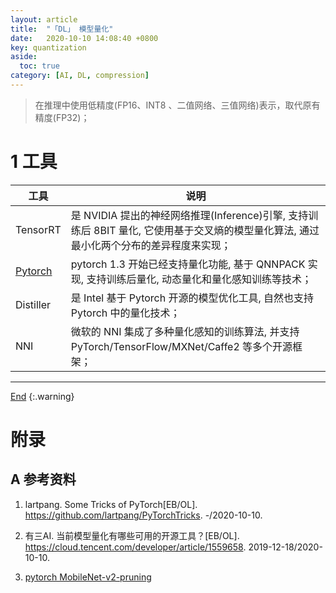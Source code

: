 ```yaml
---
layout: article
title:  "「DL」 模型量化"
date:   2020-10-10 14:08:40 +0800
key: quantization
aside:
  toc: true
category: [AI, DL, compression]
---
```

<span id='head'></span>  

>在推理中使用低精度(FP16、INT8 、二值网络、三值网络)表示，取代原有精度(FP32)；     

<!--more-->

# 1 工具

| 工具 | 说明 |
| --- | --- |
| TensorRT | 是 NVIDIA 提出的神经网络推理(Inference)引擎, 支持训练后 8BIT 量化, 它使用基于交叉熵的模型量化算法, 通过最小化两个分布的差异程度来实现；  |
| [Pytorch](/ai/dl/compression/2020/10/10/quantization-pytorch.html) | pytorch 1.3 开始已经支持量化功能, 基于 QNNPACK 实现, 支持训练后量化, 动态量化和量化感知训练等技术；  |
| Distiller | 是 Intel 基于 Pytorch 开源的模型优化工具, 自然也支持 Pytorch 中的量化技术； |
| NNI | 微软的 NNI 集成了多种量化感知的训练算法, 并支持 PyTorch/TensorFlow/MXNet/Caffe2 等多个开源框架； |


-------------------  
[End](#head)
{:.warning}  

# 附录
## A 参考资料
1. lartpang. Some Tricks of PyTorch[EB/OL]. <https://github.com/lartpang/PyTorchTricks>. -/2020-10-10.     
1. 有三AI. 当前模型量化有哪些可用的开源工具？[EB/OL]. <https://cloud.tencent.com/developer/article/1559658>. 2019-12-18/2020-10-10.    

1. [pytorch MobileNet-v2-pruning](https://github.com/wlguan/MobileNet-v2-pruning)    
